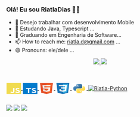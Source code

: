 ### Olá! Eu sou RiatlaDias 👋👦

- 🔭 Desejo trabalhar com desenvolvimento Mobile
- 🌱 Estudando Java, Typescript ...
- 🌱 Graduando em Engenharia de Software...
- 📫 How to reach me: riatla.d@gmail.com ...
- 😄 Pronouns: ele/dele ...

<div align="center">
  <a href="https://github.com/riatladias">
  <img height="160em" src="https://github-readme-stats.vercel.app/api?username=riatladias&show_icons=true&theme=calm&include_all_commits=true&count_private=true"/>
  <img height="160em" src="https://github-readme-stats.vercel.app/api/top-langs/?username=riatladias&layout=compact&langs_count=7&theme=calm"/>
</div>

##

<div style="display: inline_block"><br>
  <img align="center" alt="Riatla-Js" height="30" width="40" src="https://raw.githubusercontent.com/devicons/devicon/master/icons/javascript/javascript-plain.svg">
  <img align="center" alt="Riatla-Ts" height="30" width="40" src="https://raw.githubusercontent.com/devicons/devicon/master/icons/typescript/typescript-plain.svg">
  <img align="center" alt="Riatla-HTML" height="30" width="40" src="https://raw.githubusercontent.com/devicons/devicon/master/icons/html5/html5-original.svg">
  <img align="center" alt="Riatla-CSS" height="30" width="40" src="https://raw.githubusercontent.com/devicons/devicon/master/icons/css3/css3-original.svg">
  <img align="center" alt="Riatla-Python" height="30" width="40" src="https://raw.githubusercontent.com/devicons/devicon/master/icons/python/python-original.svg">
  <img align="center" alt="Riatla-Python" height="30" width="40" src="https://cdn.jsdelivr.net/gh/devicons/devicon/icons/java/java-original.svg" />       
</div>

##

<div> 
  <a href="https://www.instagram.com/riatladias" target="_blank"><img src="https://img.shields.io/badge/-Instagram-%23E4405F?style=for-the-badge&logo=instagram&logoColor=white" target="_blank"></a>
  <a href = "mailto:ritla.d@gmail.com"><img src="https://img.shields.io/badge/-Gmail-%23333?style=for-the-badge&logo=gmail&logoColor=white" target="_blank"></a>
  <a href="https://www.linkedin.com/in/riatladias/" target="_blank"><img src="https://img.shields.io/badge/-LinkedIn-%230077B5?style=for-the-badge&logo=linkedin&logoColor=white" target="_blank"></a> 
</div>
